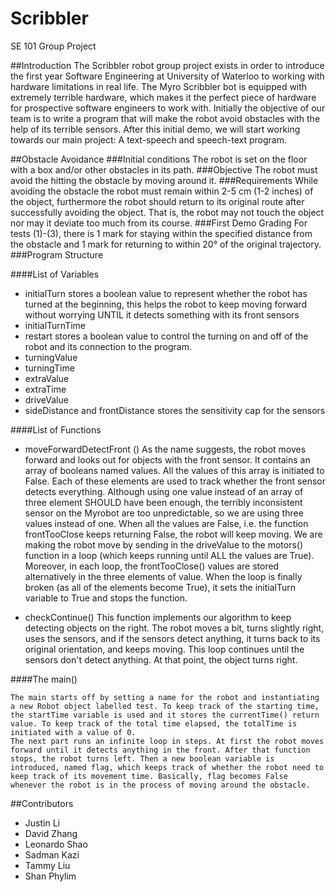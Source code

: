 Scribbler
=========
SE 101 Group Project

##Introduction
The Scribbler robot group project exists in order to introduce the first year Software Engineering at University of Waterloo to working with hardware limitations in real life. The Myro Scribbler bot is equipped with extremely terrible hardware, which makes it the perfect piece of hardware for prospective software engineers to work with.
  Initially the objective of our team is to write a program that will make the robot avoid obstacles with the help of its terrible sensors. After this initial demo, we will start working towards our main project: A text-speech and speech-text program.

##Obstacle Avoidance
###Initial conditions
The robot is set on the floor with a box and/or other obstacles in its path.
###Objective
The robot must avoid the hitting the obstacle by moving around it.
###Requirements
While avoiding the obstacle the robot must remain within 2-5 cm (1-2 inches) of the object, furthermore the
robot should return to its original route after successfully avoiding the object. That is, the robot may not
touch the object nor may it deviate too much from its course.
###First Demo Grading
For tests (1)-(3), there is 1 mark for staying within the specified distance from the obstacle and 1 mark for
returning to within 20° of the original trajectory.
###Program Structure

####List of Variables

* initialTurn
	stores a boolean value to represent whether the robot has turned at the beginning, this helps the robot to keep moving forward without worrying UNTIL it detects something with its front sensors
* initialTurnTime
* restart
	stores a boolean value to control the turning on and off of the robot and its connection to the program.
* turningValue
* turningTime
* extraValue
* extraTime
* driveValue
* sideDistance and frontDistance
	stores the sensitivity cap for the sensors

####List of Functions

* moveForwardDetectFront ()
	As the name suggests, the robot moves forward and looks out for objects with the front sensor. It contains an array of booleans named values. All the values of this array is initiated to False. Each  of these elements are used to track whether the front sensor detects everything. Although using one value instead of an array of three element SHOULD have been enough, the terribly inconsistent sensor on the Myrobot are too unpredictable, so we are using three values instead of one.
	When all the values are False, i.e. the function frontTooClose keeps returning False, the robot will keep moving. We are making the robot move by sending in the driveValue to the motors() function in a loop (which keeps running until ALL the values are True). Moreover, in each loop, the frontTooClose() values are stored alternatively in the three elements of value. When the loop is finally broken (as all of the elements become True), it sets the initialTurn variable to True and stops the function.
	
* checkContinue()
	This function implements our algorithm to keep detecting objects on the right. The robot moves a bit, turns slightly right, uses the sensors, and if the sensors detect anything, it turns back to its original orientation, and keeps moving. This loop continues until the sensors don't detect anything. At that point, the object turns right.


####The main()

	The main starts off by setting a name for the robot and instantiating a new Robot object labelled test. To keep track of the starting time, the startTime variable is used and it stores the currentTime() return value. To keep track of the total time elapsed, the totalTime is initiated with a value of 0.
	The next part runs an infinite loop in steps. At first the robot moves forward until it detects anything in the front. After that function stops, the robot turns left. Then a new boolean variable is introduced, named flag, which keeps track of whether the robot need to keep track of its movement time. Basically, flag becomes False whenever the robot is in the process of moving around the obstacle.

	
##Contributors
* Justin Li
* David Zhang
* Leonardo Shao
* Sadman Kazi
* Tammy Liu
* Shan Phylim
 

